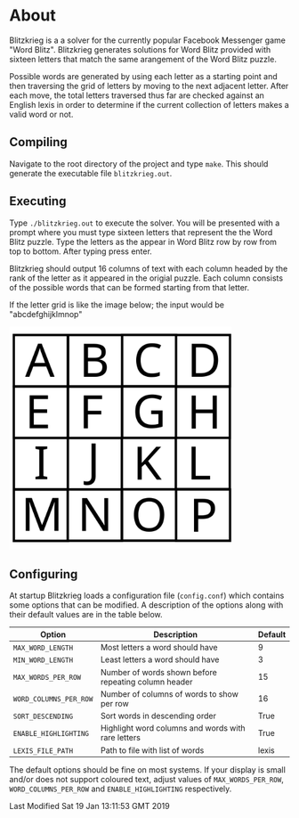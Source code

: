 # About
Blitzkrieg is a a solver for the currently popular Facebook Messenger game
"Word Blitz". Blitzkrieg generates solutions for Word Blitz provided with
sixteen letters that match the same arangement of the Word Blitz puzzle.

Possible words are generated by using each letter as a starting point and then
traversing the grid of letters by moving to the next adjacent letter. After
each move, the total letters traversed thus far are checked against an English
lexis in order to determine if the current collection of letters makes a valid
word or not.

## Compiling
Navigate to the root directory of the project and type `make`. This should
generate the executable file `blitzkrieg.out`.

## Executing
Type `./blitzkrieg.out` to execute the solver. You will be presented with a
prompt where you must type sixteen letters that represent the the Word Blitz
puzzle. Type the letters as the appear in Word Blitz row by row from top to
bottom. After typing press enter.

Blitzkrieg should output 16 columns of text with each column headed by the rank
of the letter as it appeared in the origial puzzle. Each column consists of the
possible words that can be formed starting from that letter.

If the letter grid is like the image below; the input would be "abcdefghijklmnop"

<img src="./images/letter_grid.svg" alt="Letter Grid" width="400" height="400"/>

## Configuring
At startup Blitzkrieg loads a configuration file (`config.conf`) which contains
some options that can be modified. A description of the options along with
their default values are in the table below.

Option                |                       Description                           | Default
----------------------|-------------------------------------------------------------|---------
`MAX_WORD_LENGTH`     |  Most letters a word should have                            | 9                        
`MIN_WORD_LENGTH`     |  Least letters a word should have                           | 3
`MAX_WORDS_PER_ROW`   |  Number of words shown before repeating column header       | 15  
`WORD_COLUMNS_PER_ROW`|  Number of columns of words to show per row                 | 16
`SORT_DESCENDING`     |  Sort words in descending order                             | True
`ENABLE_HIGHLIGHTING` |  Highlight word columns and words with rare letters         | True
`LEXIS_FILE_PATH`     |  Path to file with list of words                            | lexis


The default options should be fine on most systems. If your display is small and/or does not
support coloured text, adjust values of `MAX_WORDS_PER_ROW`, `WORD_COLUMNS_PER_ROW` and
`ENABLE_HIGHLIGHTING` respectively.

Last Modified Sat 19 Jan 13:11:53 GMT 2019
